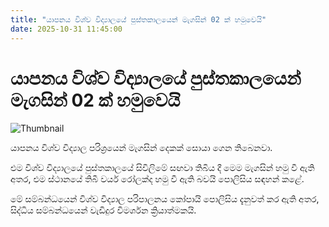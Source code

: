 ```yaml
---
title: "යාපනය විශ්ව විද්‍යාලයේ පුස්තකාලයෙන් මැගසින් 02 ක් හමුවෙයි"
date: 2025-10-31 11:45:00
---
```


# යාපනය විශ්ව විද්‍යාලයේ පුස්තකාලයෙන් මැගසින් 02 ක් හමුවෙයි

![Thumbnail](https://helakuru.sgp1.cdn.digitaloceanspaces.com/esana/images/lib/jaffna-univercity.jpg)

යාපනය විශ්ව විද්‍යාල පරිශ්‍රයෙන් මැගසින් දෙකක් සොයා ගෙන තිබෙනවා.

එම විශ්ව විද්‍යාලයේ පුස්තකාලයේ සිවිලිමේ සඟවා තිබිය දී මෙම මැගසින් හමු වී ඇති අතර, එම ස්ථානයේ තිබී වයර් රෝලක්ද හමු වී ඇති බවයි පොලිසිය සඳහන් කළේ.

මේ සම්බන්ධයෙන් විශ්ව විද්‍යාල පරිපාලනය කෝපායි පොලිසිය දැනුවත් කර ඇති අතර, සිද්ධිය සම්බන්ධයෙන් වැඩිදුර විමර්ශන ක්‍රියාත්මකයි.

